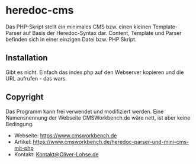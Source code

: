 # heredoc-cms #

Das PHP-Skript stellt ein minimales CMS bzw. einen kleinen Template-Parser auf Basis der Heredoc-Syntax dar. Content, Template und Parser befinden sich in einer einzigen Datei bzw. PHP Skript.

## Installation ##

Gibt es nicht. Einfach das index.php auf den Webserver kopieren und die URL aufrufen - das wars.

## Copyright ##

Das Programm kann frei verwendet und modifiziert werden. Eine Namensnennung der Webseite CMSWorkbench.de wäre nett, ist aber keine Bedingung.

- Webseite: https://www.cmsworkbench.de
- Artikel: https://www.cmsworkbench.de/heredoc-parser-und-mini-cms-mit-php
- Kontakt: Kontakt@Oliver-Lohse.de
